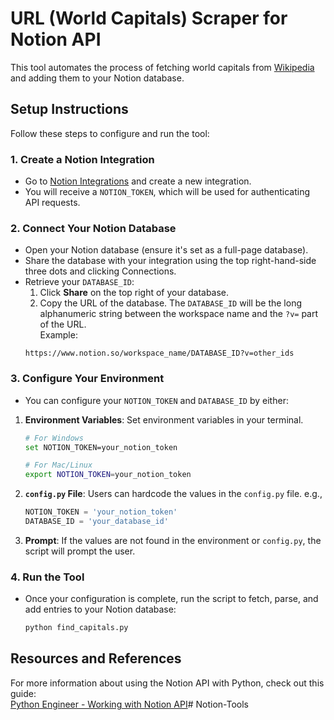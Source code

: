 # URL (World Capitals) Scraper for Notion API

This tool automates the process of fetching world capitals from [Wikipedia](https://en.wikipedia.org/wiki/List_of_national_capitals) and adding them to your Notion database.

## Setup Instructions

Follow these steps to configure and run the tool:

### 1. Create a Notion Integration
   - Go to [Notion Integrations](https://www.notion.so/my-integrations) and create a new integration.
   - You will receive a `NOTION_TOKEN`, which will be used for authenticating API requests.

### 2. Connect Your Notion Database
   - Open your Notion database (ensure it's set as a full-page database).
   - Share the database with your integration using the top right-hand-side three dots and clicking Connections.
   - Retrieve your `DATABASE_ID`:
     1. Click **Share** on the top right of your database.
     2. Copy the URL of the database. The `DATABASE_ID` will be the long alphanumeric string between the workspace name and the `?v=` part of the URL.  
     Example:  
     ```
     https://www.notion.so/workspace_name/DATABASE_ID?v=other_ids
     ```

### 3. Configure Your Environment
   - You can configure your `NOTION_TOKEN` and `DATABASE_ID` by either:
   1. **Environment Variables**: Set environment variables in your terminal.
      ```bash
      # For Windows
      set NOTION_TOKEN=your_notion_token
      
      # For Mac/Linux
      export NOTION_TOKEN=your_notion_token
      ```
   2. **`config.py` File**: Users can hardcode the values in the `config.py` file.
      e.g., 
      ```python
      NOTION_TOKEN = 'your_notion_token'
      DATABASE_ID = 'your_database_id'
      ```
   3. **Prompt**: If the values are not found in the environment or `config.py`, the script will prompt the user.
     

### 4. Run the Tool
   - Once your configuration is complete, run the script to fetch, parse, and add entries to your Notion database:
     ```bash
     python find_capitals.py
     ```

## Resources and References
For more information about using the Notion API with Python, check out this guide:  
[Python Engineer - Working with Notion API](https://www.python-engineer.com/posts/notion-api-python/)# Notion-Tools
